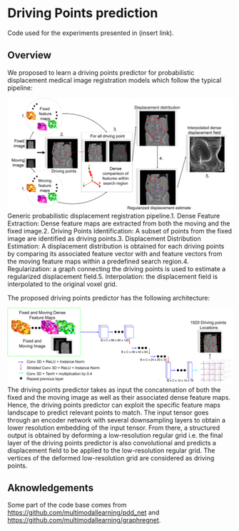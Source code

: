 # Driving Points prediction

Code used for the experiments presented in (insert link). 

##  Overview

We proposed to learn a driving points predictor for probabilistic displacement medical image registration models which follow the typical pipeline:

![pipeline figure](images/fm_gen_num.png "pipeline Figure")
Generic probabilistic displacement registration pipeline.1. Dense Feature Extraction: Dense feature maps are extracted from both the moving and the fixed image.2. Driving Points Identification: A subset of points from the fixed image are identified as driving points.3. Displacement Distribution Estimation: A displacement distribution is obtained for each driving points by comparing its associated feature vector with and feature vectors from the moving feature maps within a predefined search region.4. Regularization: a graph connecting the driving points is used to estimate a regularized displacement field.5. Interpolation: the displacement field is interpolated to the original voxel grid.


The proposed driving points predictor has the following architecture:


![dpp figure](images/Driving_point_prediction.png "dpp Figure")
The driving points predictor takes as input the concatenation of both the fixed and the moving image as well as their associated dense feature maps. Hence, the driving points predictor can exploit the specific feature maps landscape to predict relevant points to match. The input tensor goes through an encoder network with several downsampling layers to obtain a lower resolution embedding of the input tensor. From there, a structured output is obtained by deforming a low-resolution regular grid i.e. the final layer of the driving points
predictor is also convolutional and predicts a displacement field to be applied to the low-resolution regular grid. The vertices of the deformed low-resolution grid are considered as driving points.


## Aknowledgements

Some part of the code base comes from https://github.com/multimodallearning/pdd_net and https://github.com/multimodallearning/graphregnet. 